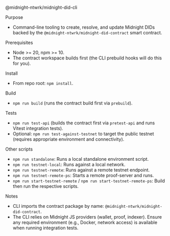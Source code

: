 @midnight-ntwrk/midnight-did-cli

Purpose
- Command-line tooling to create, resolve, and update Midnight DIDs backed by the `@midnight-ntwrk/midnight-did-contract` smart contract.

Prerequisites
- Node >= 20, npm >= 10.
- The contract workspace builds first (the CLI prebuild hooks will do this for you).

Install
- From repo root: `npm install`.

Build
- `npm run build` (runs the contract build first via `prebuild`).

Tests
- `npm run test-api` (builds the contract first via `pretest-api` and runs Vitest integration tests).
- Optional: `npm run test-against-testnet` to target the public testnet (requires appropriate environment and connectivity).

Other scripts
- `npm run standalone`: Runs a local standalone environment script.
- `npm run testnet-local`: Runs against a local network.
- `npm run testnet-remote`: Runs against a remote testnet endpoint.
- `npm run testnet-remote-ps`: Starts a remote proof-server and runs.
- `npm run start-testnet-remote` / `npm run start-testnet-remote-ps`: Build then run the respective scripts.

Notes
- CLI imports the contract package by name: `@midnight-ntwrk/midnight-did-contract`.
- The CLI relies on Midnight JS providers (wallet, proof, indexer). Ensure any required environment (e.g., Docker, network access) is available when running integration tests.

